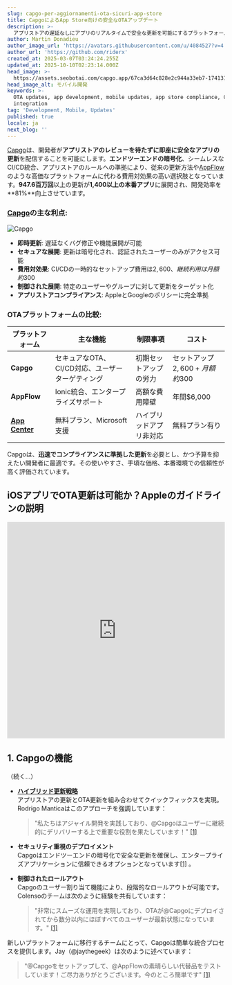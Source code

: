```yaml
---
slug: capgo-per-aggiornamenti-ota-sicuri-app-store
title: CapgoによるApp Store向けの安全なOTAアップデート
description: >-
  アプリストアの遅延なしにアプリのリアルタイムで安全な更新を可能にするプラットフォームの仕組みを探り、開発効率とコンプライアンスを向上させる方法について説明します。
author: Martin Donadieu
author_image_url: 'https://avatars.githubusercontent.com/u/4084527?v=4'
author_url: 'https://github.com/riderx'
created_at: 2025-03-07T03:24:24.255Z
updated_at: 2025-10-10T02:23:14.000Z
head_image: >-
  https://assets.seobotai.com/capgo.app/67ca3d64c828e2c944a33eb7-1741317877632.jpg
head_image_alt: モバイル開発
keywords: >-
  OTA updates, app development, mobile updates, app store compliance, CI/CD
  integration
tag: 'Development, Mobile, Updates'
published: true
locale: ja
next_blog: ''
---
```

[Capgo](https://capgo.app/)は、開発者が**アプリストアのレビューを待たずに即座に安全なアプリの更新**を配信することを可能にします。**エンドツーエンドの暗号化**、シームレスなCI/CD統合、アプリストアのルールへの準拠により、従来の更新方法や[AppFlow](https://ionic.io/appflow)のような高価なプラットフォームに代わる費用対効果の高い選択肢となっています。**947.6百万回**以上の更新が**1,400以上の本番アプリ**に展開され、開発効率を**81%**向上させています。

### [Capgo](https://capgo.app/)の主な利点:

![Capgo](https://mars-images.imgix.net/seobot/screenshots/capgo.app-26aea05b7e2e737b790a9becb40f7bc5-2025-03-07.jpg?auto=compress)

-   **即時更新**: 遅延なくバグ修正や機能展開が可能
-   **セキュアな展開**: 更新は暗号化され、認証されたユーザーのみがアクセス可能
-   **費用対効果**: CI/CDの一時的なセットアップ費用は$2,600、継続利用は月額約$300
-   **制御された展開**: 特定のユーザーやグループに対して更新をターゲット化
-   **アプリストアコンプライアンス**: AppleとGoogleのポリシーに完全準拠

### OTAプラットフォームの比較:

| プラットフォーム | 主な機能 | 制限事項 | コスト |
| --- | --- | --- | --- |
| **Capgo** | セキュアなOTA、CI/CD対応、ユーザーターゲティング | 初期セットアップの労力 | セットアップ$2,600 + 月額約$300 |
| **AppFlow** | Ionic統合、エンタープライズサポート | 高額な費用障壁 | 年間$6,000 |
| **[App Center](https://visualstudio.microsoft.com/app-center/)** | 無料プラン、Microsoft支援 | ハイブリッドアプリ非対応 | 無料プラン有り |

Capgoは、**迅速でコンプライアンスに準拠した更新**を必要とし、かつ予算を抑えたい開発者に最適です。その使いやすさ、手頃な価格、本番環境での信頼性が高く評価されています。

## iOSアプリでOTA更新は可能か？Appleのガイドラインの説明

<iframe src="https://www.youtube.com/embed/aBZDJI6xQJg" aria-label="YouTube video player" frameborder="0" allow="accelerometer; autoplay; clipboard-write; encrypted-media; gyroscope; picture-in-picture; web-share" referrerpolicy="strict-origin-when-cross-origin" style="width: 100%; height: 500px;" allowfullscreen></iframe>

## 1. Capgoの機能

（続く...）

-   **[ハイブリッド更新戦略](https://capgo.app/docs/plugin/cloud-mode/hybrid-update/)**  
    アプリストアの更新とOTA更新を組み合わせてクイックフィックスを実現。Rodrigo Manticaはこのアプローチを強調しています：
    
    > "私たちはアジャイル開発を実践しており、@Capgoはユーザーに継続的にデリバリーする上で重要な役割を果たしています！" [\[1\]](https://capgo.app/)
    
-   **セキュリティ重視のデプロイメント**  
    Capgoはエンドツーエンドの暗号化で安全な更新を確保し、エンタープライズアプリケーションに信頼できるオプションとなっています[\[1\]](https://capgo.app/) 。
    
-   **制御されたロールアウト**  
    Capgoのユーザー割り当て機能により、段階的なロールアウトが可能です。Colensoのチームは次のように経験を共有しています：
    
    > "非常にスムーズな運用を実現しており、OTAが@Capgoにデプロイされてから数分以内にほぼすべてのユーザーが最新状態になっています。" [\[1\]](https://capgo.app/)
    

新しいプラットフォームに移行するチームにとって、Capgoは簡単な統合プロセスを提供します。Jay（@jaythegeek）は次のように述べています：

> "@Capgoをセットアップして、@AppFlowの素晴らしい代替品をテストしています！ご尽力ありがとうございます。今のところ簡単です" [\[1\]](https://capgo.app/)
